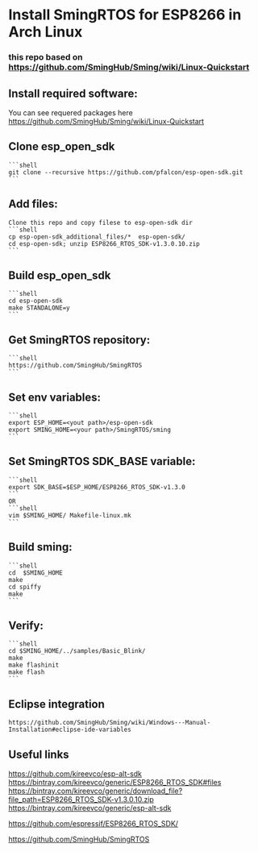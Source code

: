 # Install SmingRTOS for ESP8266 in Arch Linux 

### this repo based on  https://github.com/SmingHub/Sming/wiki/Linux-Quickstart 

## Install required software: 
You can see requered packages here  https://github.com/SmingHub/Sming/wiki/Linux-Quickstart

## Clone esp_open_sdk 
	```shell
	git clone --recursive https://github.com/pfalcon/esp-open-sdk.git
	```

## Add files: 
	Clone this repo and copy filese to esp-open-sdk dir
	```shell
	cp esp-open-sdk_additional_files/*  esp-open-sdk/
	cd esp-open-sdk; unzip ESP8266_RTOS_SDK-v1.3.0.10.zip
	```

## Build esp_open_sdk 
	```shell
	cd esp-open-sdk
	make STANDALONE=y
	```

## Get SmingRTOS repository:
	```shell
	https://github.com/SmingHub/SmingRTOS
	```

## Set env variables: 
	```shell
	export ESP_HOME=<yout path>/esp-open-sdk
	export SMING_HOME=<your path>/SmingRTOS/sming
	```

## Set SmingRTOS SDK_BASE variable:
	```shell
	export SDK_BASE=$ESP_HOME/ESP8266_RTOS_SDK-v1.3.0
	```
	OR
	```shell
	vim $SMING_HOME/ Makefile-linux.mk
	```
## Build sming:
	```shell
	cd  $SMING_HOME
	make
	cd spiffy
	make
	```

## Verify:
	```shell
	cd $SMING_HOME/../samples/Basic_Blink/
	make 
	make flashinit
	make flash
	```

## Eclipse integration 
	https://github.com/SmingHub/Sming/wiki/Windows---Manual-Installation#eclipse-ide-variables

## Useful links
https://github.com/kireevco/esp-alt-sdk
https://bintray.com/kireevco/generic/ESP8266_RTOS_SDK#files
https://bintray.com/kireevco/generic/download_file?file_path=ESP8266_RTOS_SDK-v1.3.0.10.zip
https://bintray.com/kireevco/generic/esp-alt-sdk

https://github.com/espressif/ESP8266_RTOS_SDK/

https://github.com/SmingHub/SmingRTOS


